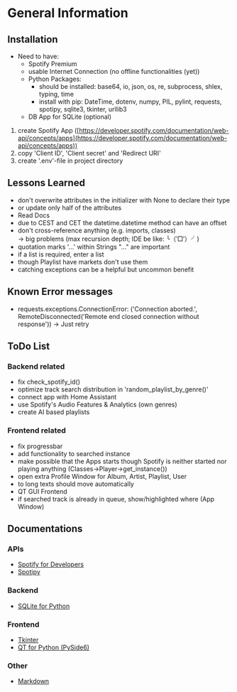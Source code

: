 # General Information

## Installation

* Need to have:
  * Spotify Premium
  * usable Internet Connection (no offline functionalities (yet))
  * Python Packages:
    * should be installed: base64, io, json, os, re, subprocess, shlex, typing, time
    * install with pip: DateTime, dotenv, numpy, PIL, pylint, requests, spotipy, sqlite3, tkinter, urllib3
  * DB App for SQLite (optional)
1) create Spotify App ([https://developer.spotify.com/documentation/web-api/concepts/apps](https://developer.spotify.com/documentation/web-api/concepts/apps))
2) copy 'Client ID', 'Client secret' and 'Redirect URI'
3) create '.env'-file in project directory

## Lessons Learned

* don't overwrite attributes in the initializer with None to declare their type
* or update only half of the attributes
* Read Docs
* due to CEST and CET the datetime.datetime method can have an offset
* don't cross-reference anything (e.g. imports, classes) \
-> big problems (max recursion depth; IDE be like: ╰（‵□′）╯)
* quotation marks '...' within Strings "..." are important
* if a list is required, enter a list
* though Playlist have markets don't use them
* catching exceptions can be a helpful but uncommon benefit

## Known Error messages

* requests.exceptions.ConnectionError: ('Connection aborted.', RemoteDisconnected('Remote end closed connection without response')) -> Just retry

## ToDo List

### Backend related

* fix check_spotify_id()
* optimize track search distribution in 'random_playlist_by_genre()'
* connect app with Home Assistant
* use Spotify's Audio Features & Analytics (own genres)
* create AI based playlists

### Frontend related

* fix progressbar
* add functionality to searched instance
* make possible that the Apps starts though Spotify is neither started nor playing anything (Classes->Player->get_instance())
* open extra Profile Window for Album, Artist, Playlist, User
* to long texts should move automatically
* QT GUI Frontend
* if searched track is already in queue, show/highlighted where (App Window)

## Documentations

### APIs

* [Spotify for Developers](https://developer.spotify.com/)
* [Spotipy](https://spotipy.readthedocs.io/en/2.22.1/)

### Backend 

* [SQLite for Python](https://www.sqlitetutorial.net/sqlite-python/)

### Frontend

* [Tkinter](https://docs.python.org/3/library/tkinter.html)
* [QT for Python (PySide6)](https://doc.qt.io/qtforpython-6/PySide6/QtWidgets/index.html)

### Other

* [Markdown](https://www.markdownguide.org/basic-syntax/)
